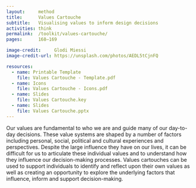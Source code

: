 ```yaml
---
layout:     method
title:      Values Cartouche
subtitle:   Visualising values to inform design decisions
activities: think
permalink:  /toolkit/values-cartouche/
pages:      168–169

image-credit:     Glodi Miessi
image-credit-url: https://unsplash.com/photos/AEDL5tCjnFQ

resources:
  - name: Printable Template
    file: Values Cartouche - Template.pdf
  - name: Icons
    file: Values Cartouche - Icons.pdf
  - name: Slides
    file: Values Cartouche.key
  - name: Slides
    file: Values Cartouche.pptx
---
```


Our values are fundamental to who we are and guide many of our day-to-day decisions. These value systems are shaped by a number of factors including personal, social, political and cultural experiences and perspectives. Despite the large influence they have on our lives, it can be difficult for us to articulate these individual values and to understand how they influence our decision-making processes. Values cartouches can be used to support individuals to identify and reflect upon their own values as well as creating an opportunity to explore the underlying factors that influence, inform and support decision-making.